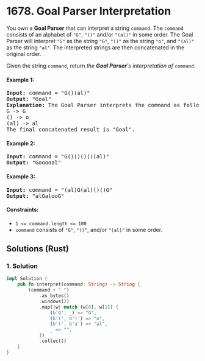 # 1678. Goal Parser Interpretation
You own a **Goal Parser** that can interpret a string `command`. The `command` consists of an alphabet of `"G"`, `"()"` and/or `"(al)"` in some order. The Goal Parser will interpret `"G"` as the string `"G"`, `"()"` as the string `"o"`, and `"(al)"` as the string `"al"`. The interpreted strings are then concatenated in the original order.

Given the string `command`, return *the **Goal Parser**'s interpretation of* `command`.

#### Example 1:
<pre>
<strong>Input:</strong> command = "G()(al)"
<strong>Output:</strong> "Goal"
<strong>Explanation:</strong> The Goal Parser interprets the command as follows:
G -> G
() -> o
(al) -> al
The final concatenated result is "Goal".
</pre>

#### Example 2:
<pre>
<strong>Input:</strong> command = "G()()()()(al)"
<strong>Output:</strong> "Gooooal"
</pre>

#### Example 3:
<pre>
<strong>Input:</strong> command = "(al)G(al)()()G"
<strong>Output:</strong> "alGalooG"
</pre>

#### Constraints:
* `1 <= command.length <= 100`
* `command` consists of `"G"`, `"()"`, and/or `"(al)"` in some order.

## Solutions (Rust)

### 1. Solution
```Rust
impl Solution {
    pub fn interpret(command: String) -> String {
        (command + " ")
            .as_bytes()
            .windows(2)
            .map(|w| match (w[0], w[1]) {
                (b'G', _) => "G",
                (b'(', b')') => "o",
                (b'(', b'a') => "al",
                _ => "",
            })
            .collect()
    }
}
```
